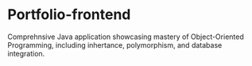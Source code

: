 # Portfolio-frontend
Comprehnsive Java application showcasing mastery of Object-Oriented 
Programming, including inhertance, polymorphism, and database integration.
